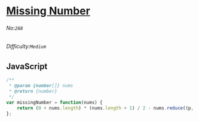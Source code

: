 # [Missing Number](https://leetcode.com/problems/missing-number/)
###### No:`268`
###### Difficulty:`Medium`
## JavaScript

```javascript
/**
 * @param {number[]} nums
 * @return {number}
 */
var missingNumber = function(nums) {
    return (0 + nums.length) * (nums.length + 1) / 2 - nums.reduce((p, c) => p + c, 0);
};
```
